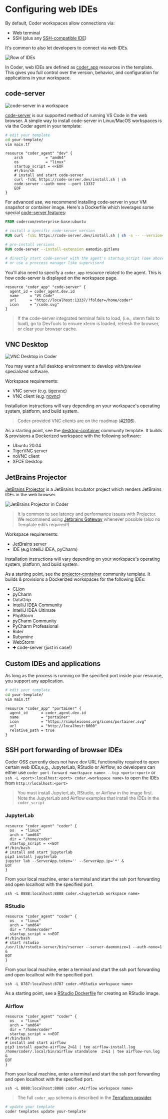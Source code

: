 # Configuring web IDEs

By default, Coder workspaces allow connections via:

- Web terminal
- SSH (plus any [SSH-compatible IDE](../ides.md))

It's common to also let developers to connect via web IDEs.

![Row of IDEs](../images/ide-row.png)

In Coder, web IDEs are defined as
[coder_app](https://registry.terraform.io/providers/coder/coder/latest/docs/resources/app)
resources in the template. This gives you full control over the version,
behavior, and configuration for applications in your workspace.

## code-server

![code-server in a workspace](../images/code-server-ide.png)

[code-server](https://github.com/coder/coder) is our supported method of running VS Code in the web browser. A simple way to install code-server in Linux/MacOS workspaces is via the Coder agent in your template:

```sh
# edit your template
cd your-template/ 
vim main.tf
```

```hcl
resource "coder_agent" "dev" {
    arch          = "amd64"
    os            = "linux"
    startup_script = <<EOF
    #!/bin/sh
    # install and start code-server
    curl -fsSL https://code-server.dev/install.sh | sh
    code-server --auth none --port 13337
    EOF
}
```

For advanced use, we recommend installing code-server in your VM snapshot or container image. Here's a Dockerfile which leverages some special [code-server features](https://coder.com/docs/code-server/):

```Dockerfile
FROM codercom/enterprise-base:ubuntu

# install a specific code-server version
RUN curl -fsSL https://code-server.dev/install.sh | sh -s -- --version=4.3.0

# pre-install versions
RUN code-server --install-extension eamodio.gitlens 

# directly start code-server with the agent's startup_script (see above),
# or use a proccess manager like supervisord
```

You'll also need to specify a `coder_app` resource related to the agent. This is how code-server is displayed on the workspace page.

```hcl
resource "coder_app" "code-server" {
  agent_id = coder_agent.dev.id
  name     = "VS Code"
  url      = "http://localhost:13337/?folder=/home/coder"
  icon     = "/code.svg"
}
```

> If the code-server integrated terminal fails to load, (i.e., xterm fails to load), go to DevTools to ensure xterm is loaded, refresh the browser, or clear your browser cache.

## VNC Desktop

![VNC Desktop in Coder](../images/vnc-desktop.png)

You may want a full desktop environment to develop with/preview specialized software. 

Workspace requirements:

- VNC server (e.g. [tigervnc](https://tigervnc.org/))
- VNC client (e.g. [novnc](https://novnc.com/info.html))

Installation instructions will vary depending on your workspace's operating system, platform, and build system.

> Coder-provided VNC clients are on the roadmap ([#2106](https://github.com/coder/coder/issues/2106)).

As a starting point, see the [desktop-container](https://github.com/bpmct/coder-templates/tree/main/desktop-container) community template. It builds & provisions a Dockerized workspace with the following software:

- Ubuntu 20.04
- TigerVNC server
- noVNC client
- XFCE Desktop 

## JetBrains Projector

[JetBrains Projector](https://jetbrains.github.io/projector-client/mkdocs/latest/) is a JetBrains Incubator project which renders JetBrains IDEs in the web browser.

![JetBrains Projector in Coder](../images/jetbrains-projector.png)

> It is common to see latency and performance issues with Projector. We recommend using [Jetbrains Gateway](https://youtrack.jetbrains.com/issues/GTW) whenever possible (also no Template edits required!)

Workspace requirements:

- JetBrains server
- IDE (e.g IntelliJ IDEA, pyCharm)

Installation instructions will vary depending on your workspace's operating system, platform, and build system.

As a starting point, see the [projector-container](https://github.com/bpmct/coder-templates/tree/main/projector-container) community template. It builds & provisions a Dockerized workspaces for the following IDEs:

- CLion
- pyCharm
- DataGrip
- IntelliJ IDEA Community
- IntelliJ IDEA Ultimate
- PhpStorm
- pyCharm Community
- PyCharm Professional
- Rider
- Rubymine
- WebStorm
- ➕ code-server (just in case!)

## Custom IDEs and applications

As long as the process is running on the specified port inside your resource, you support any application.

```sh
# edit your template
cd your-template/ 
vim main.tf
```

```hcl
resource "coder_app" "portainer" {
  agent_id      = coder_agent.dev.id
  name          = "portainer"
  icon          = "https://simpleicons.org/icons/portainer.svg"
  url           = "http://localhost:8000"
  relative_path = true
}
```

## SSH port forwarding of browser IDEs

Coder OSS currently does not have dev URL functionality required to open certain web IDEs,e.g.,  JupyterLab, RStudio or Airflow, so developers can either use `coder port-forward <workspace name> --tcp <port>:<port>` or `ssh -L <port>:localhost:<port> coder.<workspace name>` to open the IDEs from `http://localhost:<port>`

> You must install JupyterLab, RStudio, or Airflow in the image first. Note the JupyterLab and Airflow examples that install the IDEs in the `coder_script`

### JupyterLab

```hcl
resource "coder_agent" "coder" {
  os   = "linux"
  arch = "amd64"
  dir = "/home/coder"
  startup_script = <<EOT
#!/bin/bash
# install and start jupyterlab
pip3 install jupyterlab
jupyter lab --ServerApp.token='' --ServerApp.ip='*' &
EOT
}
```

From your local machine, enter a terminal and start the ssh port forwarding and open localhost with the specified port.
```console
ssh -L 8888:localhost:8888 coder.<JupyterLab workspace name>
```

### RStudio

```hcl
resource "coder_agent" "coder" {
  os   = "linux"
  arch = "amd64"
  dir = "/home/coder"
  startup_script = <<EOT
#!/bin/bash
# start rstudio
/usr/lib/rstudio-server/bin/rserver --server-daemonize=1 --auth-none=1 &
EOT
}
```

From your local machine, enter a terminal and start the ssh port forwarding and open localhost with the specified port.
```console
ssh -L 8787:localhost:8787 coder.<RStudio workspace name>
```

As a starting point, see a [RStudio Dockerfile](https://github.com/mark-theshark/dockerfiles/blob/main/rstudio/no-args/Dockerfile) for creating an RStudio image.

### Airflow

```hcl
resource "coder_agent" "coder" {
  os   = "linux"
  arch = "amd64"
  dir = "/home/coder"
  startup_script = <<EOT
#!/bin/bash
# install and start airflow
pip3 install apache-airflow 2>&1 | tee airflow-install.log
/home/coder/.local/bin/airflow standalone  2>&1 | tee airflow-run.log &
EOT
}
```

From your local machine, enter a terminal and start the ssh port forwarding and open localhost with the specified port.
```console
ssh -L 8080:localhost:8080 coder.<Airflow workspace name>
```



> The full `coder_app` schema is described in the 
> [Terraform provider](https://registry.terraform.io/providers/coder/coder/latest/docs/resources/app).

```sh
# update your template
coder templates update your-template
```

